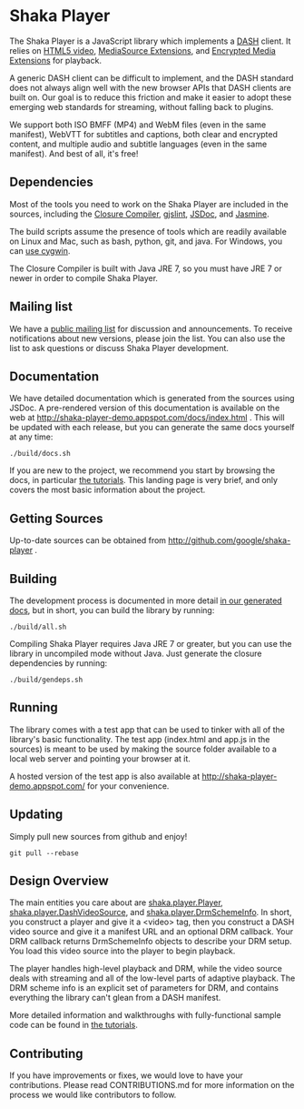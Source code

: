 # Shaka Player #

The Shaka Player is a JavaScript library which implements a [DASH][] client.
It relies on [HTML5 video][], [MediaSource Extensions][], and [Encrypted Media
Extensions][] for playback.

A generic DASH client can be difficult to implement, and the DASH standard does
not always align well with the new browser APIs that DASH clients are built on.
Our goal is to reduce this friction and make it easier to adopt these emerging
web standards for streaming, without falling back to plugins.

We support both ISO BMFF (MP4) and WebM files (even in the same manifest),
WebVTT for subtitles and captions, both clear and encrypted content, and
multiple audio and subtitle languages (even in the same manifest).
And best of all, it's free!

[DASH]: http://dashif.org/
[HTML5 video]: http://www.html5rocks.com/en/tutorials/video/basics/
[MediaSource Extensions]: http://w3c.github.io/media-source/
[Encrypted Media Extensions]: https://w3c.github.io/encrypted-media/


## Dependencies ##

Most of the tools you need to work on the Shaka Player are included in the
sources, including the [Closure Compiler][], [gjslint][], [JSDoc][], and
[Jasmine][].

The build scripts assume the presence of tools which are readily available on
Linux and Mac, such as bash, python, git, and java.  For Windows, you can
[use cygwin][].

The Closure Compiler is built with Java JRE 7, so you must have JRE 7 or newer
in order to compile Shaka Player.

[Closure Compiler]: https://developers.google.com/closure/compiler/
[gjslint]: https://developers.google.com/closure/utilities/docs/linter_howto
[JSDoc]: http://usejsdoc.org/
[Jasmine]: http://jasmine.github.io/2.1/introduction.html
[use cygwin]: http://shaka-player-demo.appspot.com/docs/tutorial-windows.html


## Mailing list ##

We have a [public mailing list][] for discussion and announcements.  To receive
notifications about new versions, please join the list.  You can also use the
list to ask questions or discuss Shaka Player development.

[public mailing list]: https://groups.google.com/forum/#!forum/shaka-player-users


## Documentation ##

We have detailed documentation which is generated from the sources using JSDoc.
A pre-rendered version of this documentation is available on the web at
http://shaka-player-demo.appspot.com/docs/index.html .  This will be updated
with each release, but you can generate the same docs yourself at any time:
```Shell
./build/docs.sh
```

If you are new to the project, we recommend you start by browsing the docs,
in particular [the tutorials][].  This landing page is very brief, and only
covers the most basic information about the project.

[the tutorials]: http://shaka-player-demo.appspot.com/docs/tutorial-player.html


## Getting Sources ##

Up-to-date sources can be obtained from http://github.com/google/shaka-player .


## Building ##

The development process is documented in more detail [in our generated docs][],
but in short, you can build the library by running:
```Shell
./build/all.sh
```

Compiling Shaka Player requires Java JRE 7 or greater, but you can use the
library in uncompiled mode without Java.  Just generate the closure
dependencies by running:
```Shell
./build/gendeps.sh
```

[in our generated docs]: http://shaka-player-demo.appspot.com/docs/tutorial-dev.html


## Running ##

The library comes with a test app that can be used to tinker with all of the
library's basic functionality.  The test app (index.html and app.js in the
sources) is meant to be used by making the source folder available to a local
web server and pointing your browser at it.

A hosted version of the test app is also available at
http://shaka-player-demo.appspot.com/ for your convenience.


## Updating ##

Simply pull new sources from github and enjoy!
```Shell
git pull --rebase
```


## Design Overview ##

The main entities you care about are [shaka.player.Player][],
[shaka.player.DashVideoSource][], and [shaka.player.DrmSchemeInfo][].
In short, you construct a player and give it a \<video\> tag, then you
construct a DASH video source and give it a manifest URL and an optional DRM
callback.  Your DRM callback returns DrmSchemeInfo objects to describe your
DRM setup.  You load this video source into the player to begin playback.

The player handles high-level playback and DRM, while the video source deals
with streaming and all of the low-level parts of adaptive playback.  The DRM
scheme info is an explicit set of parameters for DRM, and contains everything
the library can't glean from a DASH manifest.

More detailed information and walkthroughs with fully-functional sample code
can be found in [the tutorials][].

[shaka.player.Player]: http://shaka-player-demo.appspot.com/docs/shaka.player.Player.html
[shaka.player.DashVideoSource]: http://shaka-player-demo.appspot.com/docs/shaka.player.DashVideoSource.html
[shaka.player.DrmSchemeInfo]: http://shaka-player-demo.appspot.com/docs/shaka.player.DrmSchemeInfo.html
[the tutorials]: http://shaka-player-demo.appspot.com/docs/tutorial-player.html


## Contributing ##

If you have improvements or fixes, we would love to have your contributions.
Please read CONTRIBUTIONS.md for more information on the process we would like
contributors to follow.

